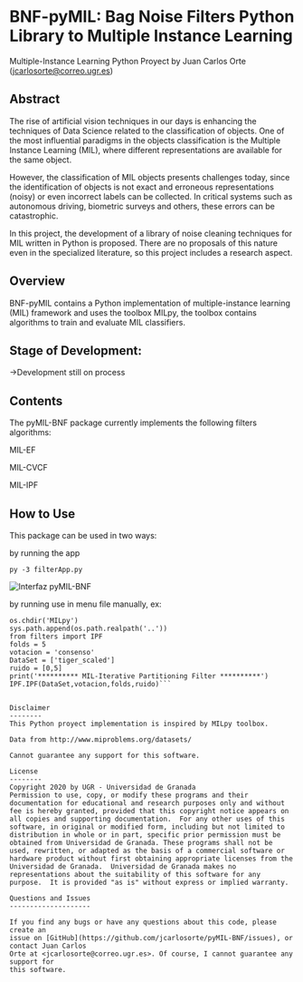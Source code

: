 BNF-pyMIL: Bag Noise Filters Python Library to Multiple Instance Learning
=====================================================

Multiple-Instance Learning Python Proyect by Juan Carlos Orte (<jcarlosorte@correo.ugr.es>)

Abstract
--------

The rise of artificial vision techniques in our days is enhancing the techniques of Data Science related to the classification of objects. One of the most influential paradigms in the objects classification is the Multiple Instance Learning (MIL), where different representations are available for the same object.

However, the classification of MIL objects presents challenges today, since the identification of objects is not exact and erroneous representations (noisy) or even incorrect labels can be collected. In critical systems such as autonomous driving, biometric surveys and others, these errors can be catastrophic.

In this project, the development of a library of noise cleaning techniques for MIL written in Python is proposed. There are no proposals of this nature even in the specialized literature, so this project includes a research aspect.


Overview
--------
BNF-pyMIL contains a Python implementation of multiple-instance learning (MIL) framework and
uses the toolbox MILpy, the toolbox contains algorithms to train and evaluate MIL classifiers.

Stage of Development:
---------------------

->Development still on process

Contents
--------
The pyMIL-BNF package currently implements the following filters algorithms:

MIL-EF

MIL-CVCF

MIL-IPF

How to Use
----------
This package can be used in two ways:

by running the app

`py -3 filterApp.py`

![Interfaz pyMIL-BNF](https://i.ibb.co/dm5QFTN/app5.png)

by running use in menu file manually, ex:

 ```import sys,os
os.chdir('MILpy')
sys.path.append(os.path.realpath('..'))
from filters import IPF
folds = 5
votacion = 'consenso'
DataSet = ['tiger_scaled']
ruido = [0,5]
print('********** MIL-Iterative Partitioning Filter **********')
IPF.IPF(DataSet,votacion,folds,ruido)```


Disclaimer
--------
This Python proyect implementation is inspired by MILpy toolbox. 

Data from http://www.miproblems.org/datasets/

Cannot guarantee any support for this software.

License
--------
Copyright 2020 by UGR - Universidad de Granada
Permission to use, copy, or modify these programs and their documentation for educational and research purposes only and without fee is hereby granted, provided that this copyright notice appears on all copies and supporting documentation.  For any other uses of this software, in original or modified form, including but not limited to distribution in whole or in part, specific prior permission must be obtained from Universidad de Granada. These programs shall not be used, rewritten, or adapted as the basis of a commercial software or hardware product without first obtaining appropriate licenses from the Universidad de Granada.  Universidad de Granada makes no representations about the suitability of this software for any purpose.  It is provided "as is" without express or implied warranty.

Questions and Issues
--------------------

If you find any bugs or have any questions about this code, please create an
issue on [GitHub](https://github.com/jcarlosorte/pyMIL-BNF/issues), or contact Juan Carlos
Orte at <jcarlosorte@correo.ugr.es>. Of course, I cannot guarantee any support for
this software.

